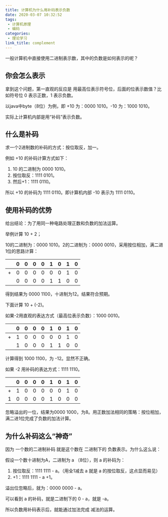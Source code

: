 ```yaml
---
title: 计算机为什么用补码表示负数
date: 2020-03-07 10:32:52
tags: 
 - 计算机原理
 - 编码
categories: 
 - 理论学习
link_title: complement
---
```

一般计算机中直接使用二进制表示数，其中的负数是如何表示的呢？

## 你会怎么表示

拿到这个问题，第一直观的反应是 用最高位表示符号位，后面的位表示数值？比如符号位 0 表示正数，1 表示负数。

以java中byte（8位）为例，即 +10 为：0000 1010。-10 为：1000 1010。

实际上计算机内部是用“补码”表示负数。
<!-- more -->
## 什么是补码

求一个2进制数的补码的方式：按位取反，加一。

例如 +10 的补码计算方式如下：

1. 10 的二进制为 0000 1010。
2. 按位取反：1111 0101。
3. 然后+1：1111 0110。

所以 +10 的补码为 1111 0110。即计算机内部 -10 表示为 1111 0110。

 ## 使用补码的优势

给出结论：为了用同一种电路处理正数和负数的加法运算。

举例计算  10 + 2；

10的二进制为：0000 1010。2的二进制为：0000 0010，采用按位相加，满二进1位的思路计算：

|      | 0    | 0    | 0    | 0    | 1    | 0    | 1    | 0    |
| ---- | ---- | ---- | ---- | ---- | ---- | ---- | ---- | ---- |
| +    | 0    | 0    | 0    | 0    | 0    | 0    | 1    | 0    |
|      | 0    | 0    | 0    | 0    | 1    | 1    | 0    | 0    |

得到结果为 0000 1100，十进制为12。结果符合预期。

下面计算 10 + (-2)。

如果-2用直观的表达方式（最高位表示负数）：1000 0010。

|      | 0    | 0    | 0    | 0    | 1    | 0    | 1    | 0    |
| ---- | ---- | ---- | ---- | ---- | ---- | ---- | ---- | ---- |
| +    | 1    | 0    | 0    | 0    | 0    | 0    | 1    | 0    |
|      | 1    | 0    | 0    | 0    | 1    | 1    | 0    | 0    |

计算得到 1000 1100，为 -12。显然不正确。

如果 -2 用补码的表达方式：1111 1110。

|      | 0    | 0    | 0    | 0    | 1    | 0    | 1    | 0    |
| ---- | ---- | ---- | ---- | ---- | ---- | ---- | ---- | ---- |
| +    | 1    | 0    | 0    | 0    | 0    | 0    | 1    | 0    |
| 1    | 0    | 0    | 0    | 0    | 1    | 0    | 0    | 0    |


忽略溢出的一位，结果为0000 1000，为8。用正数加法相同的策略：按位相加，满二进1位完成了负数的加法计算。



## 为什么补码这么“神奇”

因为 一个数的二进制补码 就是这个数在 二进制下的 负数表示。为什么这么说：

假设一个数十进制为A，二进制为 a （8位），则 a 的补码为：

1. 按位取反：1111 1111 - a。（用全1减去 a 就是 a 的按位取反，这点显而易见）
2. +1：1111 1111 - a +1。

溢出位忽略后，就为：0000 0000 - a。

可以看到 a 的补码，就是二进制下的 0 - a，就是 -a。

所以负数用补码表示后，就能通过加法完成 减法的运算。

